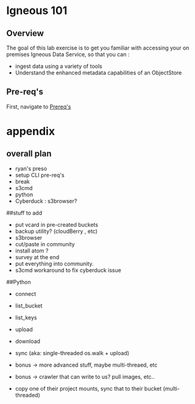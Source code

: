 # Igneous 101


## Overview

The goal of this lab exercise is to get you familiar with accessing your on premises Igneous Data Service, so that you can :

* ingest data using a variety of tools
* Understand the enhanced metadata capabilities of an ObjectStore




## Pre-req's

First, navigate to [Prereq's](prereqs)

# appendix

## overall plan
* ryan's preso
* setup CLI pre-req's
* break
* s3cmd
* python
* Cyberduck : s3browser?




##stuff to add

* put vcard in pre-created buckets
* backup utility? (cloudBerry , etc)
* s3browser
* cut/paste in community
* install atom ?
* survey at the end
* put everything into community.
* s3cmd workaround to fix cyberduck issue

##Python
* connect
* list_bucket
* list_keys
* upload
* download
* sync (aka: single-threaded os.walk + upload)

* bonus -> more advanced stuff, maybe multi-threaed, etc
* bonus -> crawler that can write to us? pull images, etc..
* copy one of their project mounts, sync that to their bucket (multi-threaded)
